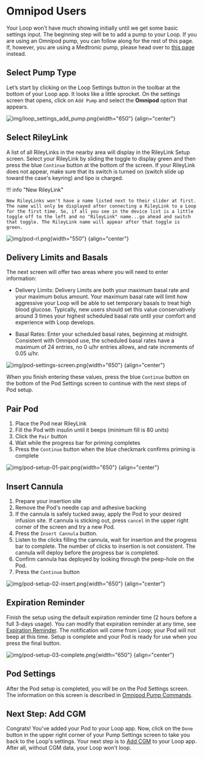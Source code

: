 # Omnipod Users

Your Loop won’t have much showing initially until we get some basic settings input. The beginning step will be to add a pump to your Loop. If you are using an Omnipod pump, you can follow along for the rest of this page. If, however, you are using a Medtronic pump, please head over to [this page](mdt-pump.md) instead.

## Select Pump Type

Let’s start by clicking on the Loop Settings button in the toolbar at the bottom of your Loop app. It looks like a little sprocket. On the settings screen that opens, click on `Add Pump` and select the **Omnipod** option that appears.

![img/loop_settings_add_pump.png](img/loop_settings_add_pump.png){width="650"}
{align="center"}

## Select RileyLink

A list of all RileyLinks in the nearby area will display in the RileyLink Setup screen. Select your RileyLink by sliding the toggle to display green and then press the blue `Continue` button at the bottom of the screen. If your RileyLink does not appear, make sure that its switch is turned on (switch slide up toward the case's keyring) and lipo is charged.

!!! info "New RileyLink"

    New RileyLinks won't have a name listed next to their slider at first. The name will only be displayed after connecting a RileyLink to a Loop for the first time. So, if all you see in the device list is a little toggle off to the left and no "RileyLink" name...go ahead and switch that toggle. The RileyLink name will appear after that toggle is green.

![img/pod-rl.png](img/pod-rl.png){width="550"}
{align="center"}

## Delivery Limits and Basals

The next screen will offer two areas where you will need to enter information:

* Delivery Limits: Delivery Limits are both your maximum basal rate and your maximum bolus amount. Your maximum basal rate will limit how aggressive your Loop will be able to set temporary basals to treat high blood glucose. Typically, new users should set this value conservatively around 3 times your highest scheduled basal rate until your comfort and experience with Loop develops.

* Basal Rates: Enter your scheduled basal rates, beginning at midnight. Consistent with Omnipod use, the scheduled basal rates have a maximum of 24 entries, no 0 u/hr entries allows, and rate increments of 0.05 u/hr.

![img/pod-settings-screen.png](img/pod-settings-screen.png){width="650"}
{align="center"}

When you finish entering these values, press the blue `Continue` button on the bottom of the Pod Settings screen to continue with the next steps of Pod setup.

## Pair Pod

1. Place the Pod near RileyLink
2. Fill the Pod with insulin until it beeps (minimum fill is 80 units)
3. Click the `Pair` button
4. Wait while the progress bar for priming completes
5. Press the `Continue` button when the blue checkmark confirms priming is complete

![img/pod-setup-01-pair.png](img/pod-setup-01-pair.png){width="650"}
{align="center"}

## Insert Cannula

1. Prepare your insertion site
2. Remove the Pod's needle cap and adhesive backing
3. If the cannula is safely tucked away, apply the Pod to your desired infusion site. If cannula is sticking out, press `cancel` in the upper right corner of the screen and try a new Pod.
4. Press the `Insert Cannula` button.
5. Listen to the clicks filling the cannula, wait for insertion and the progress bar to complete. The number of clicks to insertion is not consistent. The cannula will deploy before the progress bar is completed.
6. Confirm cannula has deployed by looking through the peep-hole on the Pod.
7. Press the `Continue` button

![img/pod-setup-02-insert.png](img/pod-setup-02-insert.png){width="650"}
{align="center"}

## Expiration Reminder

Finish the setup using the default expiration reminder time (2 hours before a full 3-days usage). You can modify that expiration reminder at any time, see [Expiration Reminder](pump-commands.md#expiration-reminder). The notification will come from Loop; your Pod will not beep at this time. Setup is complete and your Pod is ready for use when you press the final button.

![img/pod-setup-03-complete.png](img/pod-setup-03-complete.png){width="650"}
{align="center"}


## Pod Settings

After the Pod setup is completed, you will be on the Pod Settings screen. The information on this screen is described in [Omnipod Pump Commands](pump-commands.md#omnipod-commands).


## Next Step: Add CGM

Congrats! You've added your Pod to your Loop app. Now, click on the `Done` button in the upper right corner of your Pump Settings screen to take you back to the Loop's settings. Your next step is to [Add CGM](cgm.md) to your Loop app. After all, without CGM data, your Loop won't loop.
